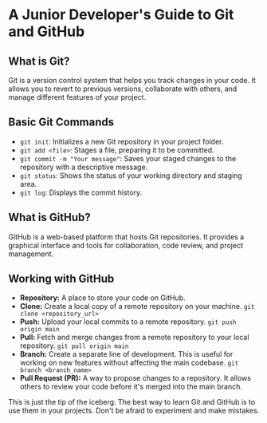 # A Junior Developer's Guide to Git and GitHub

## What is Git?

Git is a version control system that helps you track changes in your code. It allows you to revert to previous versions, collaborate with others, and manage different features of your project.

## Basic Git Commands

- `git init`: Initializes a new Git repository in your project folder.
- `git add <file>`: Stages a file, preparing it to be committed.
- `git commit -m "Your message"`: Saves your staged changes to the repository with a descriptive message.
- `git status`: Shows the status of your working directory and staging area.
- `git log`: Displays the commit history.

## What is GitHub?

GitHub is a web-based platform that hosts Git repositories. It provides a graphical interface and tools for collaboration, code review, and project management.

## Working with GitHub

- **Repository:** A place to store your code on GitHub.
- **Clone:** Create a local copy of a remote repository on your machine.
  `git clone <repository_url>`
- **Push:** Upload your local commits to a remote repository.
  `git push origin main`
- **Pull:** Fetch and merge changes from a remote repository to your local repository.
  `git pull origin main`
- **Branch:** Create a separate line of development. This is useful for working on new features without affecting the main codebase.
  `git branch <branch_name>`
- **Pull Request (PR):** A way to propose changes to a repository. It allows others to review your code before it's merged into the main branch.

This is just the tip of the iceberg. The best way to learn Git and GitHub is to use them in your projects. Don't be afraid to experiment and make mistakes.
